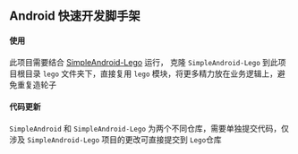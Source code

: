 ## Android 快速开发脚手架

#### 使用

此项目需要结合 [SimpleAndroid-Lego](https://github.com/goorich/SimpleAndroid-Lego) 运行，
克隆 `SimpleAndroid-Lego` 到此项目根目录 `lego` 文件夹下，直接复用 `lego` 模块，将更多精力放在业务逻辑上，避免重复造轮子

#### 代码更新

`SimpleAndroid` 和 `SimpleAndroid-Lego` 为两个不同仓库，需要单独提交代码，仅涉及 `SimpleAndroid-Lego` 项目的更改可直接提交到 `Lego`仓库
